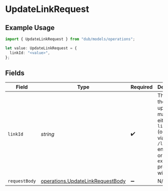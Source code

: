 # UpdateLinkRequest

## Example Usage

```typescript
import { UpdateLinkRequest } from "dub/models/operations";

let value: UpdateLinkRequest = {
  linkId: "<value>",
};
```

## Fields

| Field                                                                                                                                 | Type                                                                                                                                  | Required                                                                                                                              | Description                                                                                                                           |
| ------------------------------------------------------------------------------------------------------------------------------------- | ------------------------------------------------------------------------------------------------------------------------------------- | ------------------------------------------------------------------------------------------------------------------------------------- | ------------------------------------------------------------------------------------------------------------------------------------- |
| `linkId`                                                                                                                              | *string*                                                                                                                              | :heavy_check_mark:                                                                                                                    | The id of the link to update. You may use either `linkId` (obtained via `/links/info` endpoint) or `externalId` prefixed with `ext_`. |
| `requestBody`                                                                                                                         | [operations.UpdateLinkRequestBody](../../models/operations/updatelinkrequestbody.md)                                                  | :heavy_minus_sign:                                                                                                                    | N/A                                                                                                                                   |